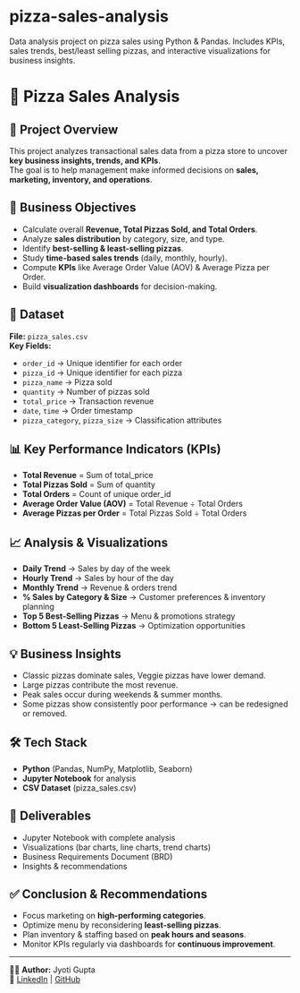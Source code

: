 # pizza-sales-analysis
Data analysis project on pizza sales using Python &amp; Pandas. Includes KPIs, sales trends, best/least selling pizzas, and interactive visualizations for business insights.
# 🍕 Pizza Sales Analysis

## 📌 Project Overview
This project analyzes transactional sales data from a pizza store to uncover **key business insights, trends, and KPIs**.  
The goal is to help management make informed decisions on **sales, marketing, inventory, and operations**.  

## 🎯 Business Objectives
- Calculate overall **Revenue, Total Pizzas Sold, and Total Orders**.  
- Analyze **sales distribution** by category, size, and type.  
- Identify **best-selling & least-selling pizzas**.  
- Study **time-based sales trends** (daily, monthly, hourly).  
- Compute **KPIs** like Average Order Value (AOV) & Average Pizza per Order.  
- Build **visualization dashboards** for decision-making.  

## 📂 Dataset
**File:** `pizza_sales.csv`  
**Key Fields:**  
- `order_id` → Unique identifier for each order  
- `pizza_id` → Unique identifier for each pizza  
- `pizza_name` → Pizza sold  
- `quantity` → Number of pizzas sold  
- `total_price` → Transaction revenue  
- `date`, `time` → Order timestamp  
- `pizza_category`, `pizza_size` → Classification attributes  

## 📊 Key Performance Indicators (KPIs)
- **Total Revenue** = Sum of total_price  
- **Total Pizzas Sold** = Sum of quantity  
- **Total Orders** = Count of unique order_id  
- **Average Order Value (AOV)** = Total Revenue ÷ Total Orders  
- **Average Pizzas per Order** = Total Pizzas Sold ÷ Total Orders  

## 📈 Analysis & Visualizations
- **Daily Trend** → Sales by day of the week  
- **Hourly Trend** → Sales by hour of the day  
- **Monthly Trend** → Revenue & orders trend  
- **% Sales by Category & Size** → Customer preferences & inventory planning  
- **Top 5 Best-Selling Pizzas** → Menu & promotions strategy  
- **Bottom 5 Least-Selling Pizzas** → Optimization opportunities  

## 💡 Business Insights
- Classic pizzas dominate sales, Veggie pizzas have lower demand.  
- Large pizzas contribute the most revenue.  
- Peak sales occur during weekends & summer months.  
- Some pizzas show consistently poor performance → can be redesigned or removed.  

## 🛠️ Tech Stack
- **Python** (Pandas, NumPy, Matplotlib, Seaborn)  
- **Jupyter Notebook** for analysis  
- **CSV Dataset** (pizza_sales.csv)  

## 📑 Deliverables
- Jupyter Notebook with complete analysis  
- Visualizations (bar charts, line charts, trend charts)  
- Business Requirements Document (BRD)  
- Insights & recommendations  

## ✅ Conclusion & Recommendations
- Focus marketing on **high-performing categories**.  
- Optimize menu by reconsidering **least-selling pizzas**.  
- Plan inventory & staffing based on **peak hours and seasons**.  
- Monitor KPIs regularly via dashboards for **continuous improvement**.  

---

👩‍💻 **Author:** Jyoti Gupta  
🔗 [LinkedIn](https://linkedin.com/in/jyoti-gupta--) | [GitHub](https://github.com/jyotigupta17998)  

